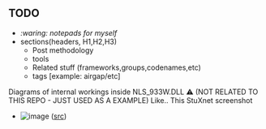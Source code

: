 ## TODO
- _:waring: notepads for myself_
- sections(headers, H1,H2,H3)
  - Post methodology
  - tools
  - Related stuff (frameworks,groups,codenames,etc)
  - tags [example:  airgap/etc]

Diagrams of internal workings inside NLS_933W.DLL
:warning: (NOT RELATED TO THIS REPO - JUST USED AS A EXAMPLE) Like.. This StuXnet screenshot
- ![image](https://github.com/loneicewolf/nls_933w_dll/assets/68499986/28c9ad7a-dc74-4dde-836b-ead07de01758)
([src](https://github.com/loneicewolf/Stuxnet-Source/blob/main/Docs/Stuxnet_2.pdf))
